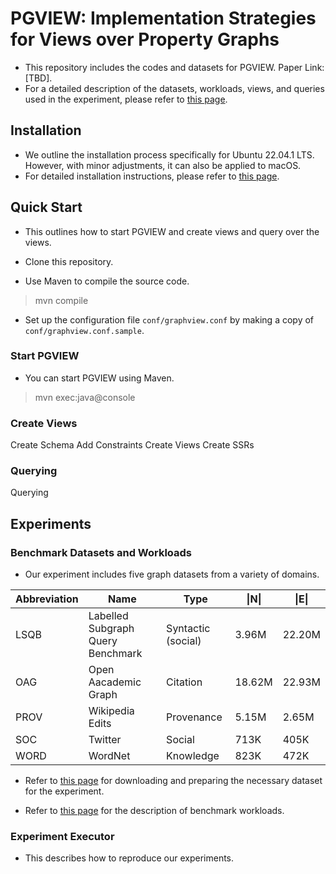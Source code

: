 # PGVIEW: Implementation Strategies for Views over Property Graphs

 * This repository includes the codes and datasets for PGVIEW. Paper Link: [TBD].
 * For a detailed description of the datasets, workloads, views, and queries used in the experiment, please refer to [this page](docs/workload.md).

## Installation 

 * We outline the installation process specifically for Ubuntu 22.04.1 LTS. However, with minor adjustments, it can also be applied to macOS.
 * For detailed installation instructions, please refer to [this page](docs/install.md).

## Quick Start
 * This outlines how to start PGVIEW and create views and query over the views.

 * Clone this repository.

 * Use Maven to compile the source code.
 > mvn compile

 * Set up the configuration file ```conf/graphview.conf``` by making a copy of ```conf/graphview.conf.sample```.

### Start PGVIEW
 * You can start PGVIEW using Maven.
 > mvn exec:java@console
 
### Create Views
Create Schema
Add Constraints
Create Views
Create SSRs

### Querying
Querying

## Experiments 

### Benchmark Datasets and Workloads 
 * Our experiment includes five graph datasets from a variety of domains.

| Abbreviation  | Name        | Type  | \|N\| | \|E\| |
| ------------- |-------------| ----- | ----- | ----- |
| LSQB | Labelled Subgraph Query Benchmark | Syntactic (social) | 3.96M | 22.20M |
| OAG | Open Aacademic Graph | Citation | 18.62M | 22.93M | 
| PROV | Wikipedia Edits | Provenance | 5.15M | 2.65M | 
| SOC | Twitter | Social | 713K | 405K | 
| WORD | WordNet | Knowledge | 823K | 472K | 

 * Refer to [this page](docs/datasets.md) for downloading and preparing the necessary dataset for the experiment.

 * Refer to [this page](docs/workload.md) for the description of benchmark workloads.

### Experiment Executor
 * This describes how to reproduce our experiments.
